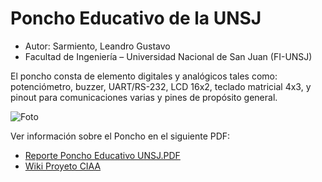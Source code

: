 # Poncho Educativo de la UNSJ #
* Autor: Sarmiento, Leandro Gustavo
* Facultad de Ingeniería – Universidad Nacional de San Juan (FI-UNSJ)

El poncho consta de elemento digitales y analógicos tales
como: potenciómetro, buzzer, UART/RS-232, LCD 16x2, teclado matricial 4x3, y pinout para
comunicaciones varias y pines de propósito general.

![Foto](https://raw.githubusercontent.com/ciaa/Ponchos/master/Educativo_UNSJ/doc/foto_a.jpg  "Poncho Educativo UNSJ")

Ver información sobre el Poncho en el siguiente PDF:
* [Reporte Poncho Educativo UNSJ.PDF](https://github.com/ciaa/Ponchos/raw/master/Educativo_UNSJ/doc/Informe%20Poncho%20Final%20CIAA02.pdf)
* [Wiki Proyeto CIAA](http://www.proyecto-ciaa.com.ar/devwiki/doku.php?id=repo:ponchos:educativounsj)
